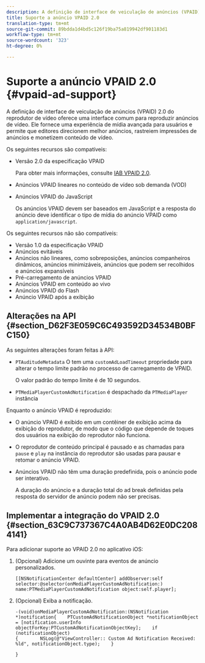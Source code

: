 ```yaml
---
description: A definição de interface de veiculação de anúncios (VPAID) 2.0 do reprodutor de vídeo oferece uma interface comum para reproduzir anúncios de vídeo. Ele fornece uma experiência de mídia avançada para usuários e permite que editores direcionem melhor anúncios, rastreiem impressões de anúncios e monetizem conteúdo de vídeo.
title: Suporte a anúncio VPAID 2.0
translation-type: tm+mt
source-git-commit: 89bdda1d4bd5c126f19ba75a819942df901183d1
workflow-type: tm+mt
source-wordcount: '323'
ht-degree: 0%

---
```



# Suporte a anúncio VPAID 2.0 {#vpaid-ad-support}

A definição de interface de veiculação de anúncios (VPAID) 2.0 do reprodutor de vídeo oferece uma interface comum para reproduzir anúncios de vídeo. Ele fornece uma experiência de mídia avançada para usuários e permite que editores direcionem melhor anúncios, rastreiem impressões de anúncios e monetizem conteúdo de vídeo.

Os seguintes recursos são compatíveis:

* Versão 2.0 da especificação VPAID

   Para obter mais informações, consulte [IAB VPAID 2.0](https://www.iab.com/wp-content/uploads/2015/06/VPAID_2_0_Final_04-10-2012.pdf).
* Anúncios VPAID lineares no conteúdo de vídeo sob demanda (VOD)
* Anúncios VPAID do JavaScript

   Os anúncios VPAID devem ser baseados em JavaScript e a resposta do anúncio deve identificar o tipo de mídia do anúncio VPAID como `application/javascript`.

Os seguintes recursos não são compatíveis:

* Versão 1.0 da especificação VPAID
* Anúncios evitáveis
* Anúncios não lineares, como sobreposições, anúncios companheiros dinâmicos, anúncios minimizáveis, anúncios que podem ser recolhidos e anúncios expansíveis
* Pré-carregamento de anúncios VPAID
* Anúncios VPAID em conteúdo ao vivo
* Anúncios VPAID do Flash
* Anúncio VPAID após a exibição

## Alterações na API {#section_D62F3E059C6C493592D34534B0BFC150}

As seguintes alterações foram feitas à API:

* `PTAuditudeMetadata` O tem uma  `customAdLoadTimeout` propriedade para alterar o tempo limite padrão no processo de carregamento de VPAID.

   O valor padrão do tempo limite é de 10 segundos.

* `PTMediaPlayerCustomAdNotification` é despachado da  `PTMediaPlayer` instância

<!--<a id="section_495700E1C5404A7B85307A4137C740C5"></a>-->

Enquanto o anúncio VPAID é reproduzido:

* O anúncio VPAID é exibido em um contêiner de exibição acima da exibição do reprodutor, de modo que o código que depende de toques dos usuários na exibição do reprodutor não funciona.
* O reprodutor de conteúdo principal é pausado e as chamadas para `pause` e `play` na instância do reprodutor são usadas para pausar e retomar o anúncio VPAID.

* Anúncios VPAID não têm uma duração predefinida, pois o anúncio pode ser interativo.

   A duração do anúncio e a duração total do ad break definidas pela resposta do servidor de anúncio podem não ser precisas.

## Implementar a integração do VPAID 2.0 {#section_63C9C737367C4A0AB4D62E0DC2084141}

Para adicionar suporte ao VPAID 2.0 no aplicativo iOS:

1. (Opcional) Adicione um ouvinte para eventos de anúncio personalizados.

   ```
   [[NSNotificationCenter defaultCenter] addObserver:self selector:@selector(onMediaPlayerCustomAdNotification:) name:PTMediaPlayerCustomAdNotification object:self.player];
   ```

1. (Opcional) Exiba a notificação.

   ```
   -(void)onMediaPlayerCustomAdNotification:(NSNotification *)notification{    PTCustomAdNotificationObject *notificationObject = [notification.userInfo objectForKey:PTCustomAdNotificationObjectKey];    if (notificationObject)    
   {        NSLog(@"ViewController:: Custom Ad Notification Received: %ld", notificationObject.type);    } 
   
   }
   ```

